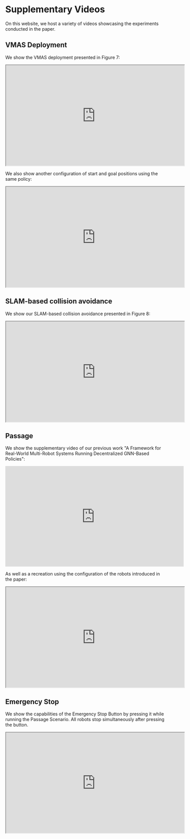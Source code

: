 # Supplementary Videos
On this website, we host a variety of videos showcasing the experiments conducted in the paper.

## VMAS Deployment
We show the VMAS deployment presented in Figure 7:
<iframe src="https://drive.google.com/file/d/1jWwP6suwpkOU9ZxwHMxLMfk5RL20GtL8/preview" width="560" height="315" allow="autoplay"></iframe>

We also show another configuration of start and goal positions using the same policy:
<iframe src="https://drive.google.com/file/d/1KzpmW-OyOtn3BK5_ds-qEGje7QmEAE9j/preview" width="560" height="315" allow="autoplay"></iframe>

## SLAM-based collision avoidance
We show our SLAM-based collision avoidance presented in Figure 8:
<iframe src="https://drive.google.com/file/d/1aJfJkv8PwDFtK_Ko5ysdK0Eel5G1aEYR/preview" width="560" height="315" allow="autoplay"></iframe>

## Passage
We show the supplementary video of our previous work "A Framework for Real-World Multi-Robot Systems Running Decentralized GNN-Based Policies":
<iframe width="560" height="315" src="https://www.youtube-nocookie.com/embed/COh-WLn4iO4?si=U6-dDOEvk7u5486s" title="YouTube video player" frameborder="0" allow="accelerometer; autoplay; clipboard-write; encrypted-media; gyroscope; picture-in-picture; web-share" referrerpolicy="strict-origin-when-cross-origin" allowfullscreen></iframe>

As well as a recreation using the configuration of the robots introduced in the paper:
<iframe src="https://drive.google.com/file/d/1ly-fLzzvCWvjUZZtZx8O_TzldX_B154K/preview" width="560" height="315" allow="autoplay"></iframe>

## Emergency Stop
We show the capabilities of the Emergency Stop Button by pressing it while running the Passage Scenario. All robots stop simultaneously after pressing the button.
<iframe src="https://drive.google.com/file/d/1ZXMG45Xocd_nPydhQ5Odv3zFtjqPjzGK/preview" width="560" height="315" allow="autoplay"></iframe>
